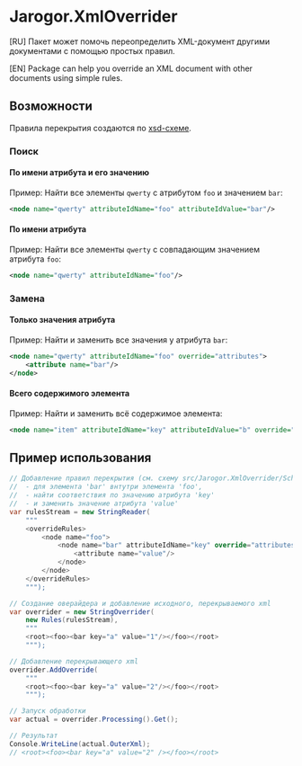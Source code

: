 # Jarogor.XmlOverrider

[RU] Пакет может помочь переопределить XML-документ другими документами с помощью простых правил.

[EN] Package can help you override an XML document with other documents using simple rules.

## Возможности

Правила перекрытия создаются по [xsd-схеме](https://gitverse.ru/jarogor/Jarogor.XmlOverrider/content/master/src/Jarogor.XmlOverrider/Scheme/Rules.xsd).

### Поиск

#### По имени атрибута и его значению

Пример: Найти все элементы `qwerty` с атрибутом `foo` и значением `bar`:

```xml
<node name="qwerty" attributeIdName="foo" attributeIdValue="bar"/>
```

#### По имени атрибута

Пример: Найти все элементы `qwerty` с совпадающим значением атрибута `foo`:

```xml
<node name="qwerty" attributeIdName="foo"/>
```

### Замена

#### Только значения атрибута

Пример: Найти и заменить все значения у атрибута `bar`:

```xml
<node name="qwerty" attributeIdName="foo" override="attributes">
    <attribute name="bar"/>
</node>
```

#### Всего содержимого элемента

Пример: Найти и заменить всё содержимое элемента:

```xml
<node name="item" attributeIdName="key" attributeIdValue="b" override="innerXml"/>
```

## Пример использования

```csharp
// Добавление правил перекрытия (см. схему src/Jarogor.XmlOverrider/Scheme/Rules.xsd):
//  - для элемента 'bar' внтутри элемента 'foo',
//  - найти соответствия по значению атрибута 'key'
//  - и заменить значение атрибута 'value'
var rulesStream = new StringReader(
    """
    <overrideRules>
        <node name="foo">
            <node name="bar" attributeIdName="key" override="attributes">
                <attribute name="value"/>
            </node>
        </node>
    </overrideRules>
    """);

// Создание оверайдера и добавление исходного, перекрываемого xml
var overrider = new StringOverrider(
    new Rules(rulesStream),
    """
    <root><foo><bar key="a" value="1"/></foo></root>
    """);

// Добавление перекрывающего xml
overrider.AddOverride(
    """
    <root><foo><bar key="a" value="2"/></foo></root>
    """);

// Запуск обработки
var actual = overrider.Processing().Get();

// Результат
Console.WriteLine(actual.OuterXml);
// <root><foo><bar key="a" value="2" /></foo></root>
```